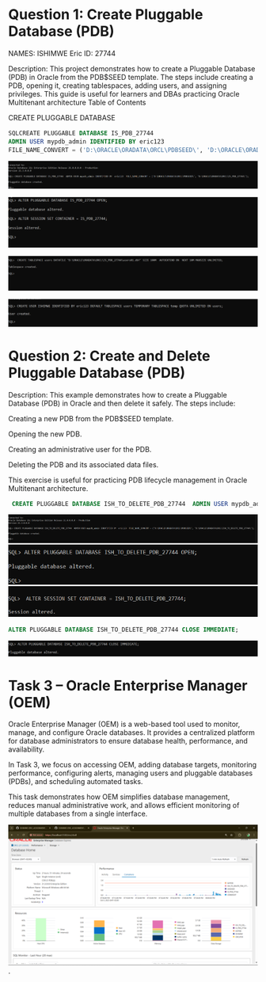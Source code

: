 # Question 1: Create Pluggable Database (PDB)

NAMES: ISHIMWE Eric
ID: 27744

Description:
This project demonstrates how to create a Pluggable Database (PDB) in Oracle from the PDB$SEED template. The steps include creating a PDB, opening it, creating tablespaces, adding users, and assigning privileges. This guide is useful for learners and DBAs practicing Oracle Multitenant architecture
Table of Contents

CREATE PLUGGABLE DATABASE 
```sql
SQLCREATE PLUGGABLE DATABASE IS_PDB_27744
ADMIN USER mypdb_admin IDENTIFIED BY eric123
FILE_NAME_CONVERT = ('D:\ORACLE\ORADATA\ORCL\PDBSEED\', 'D:\ORACLE\ORADATA\ORCL\IS_PDB_27744\');
```
![Conceptual Diagram](https://github.com/erickishimwe/ISHIMWE-ERIC_ASSIGNMENT_2_27744/blob/fb432203eabe7ba65164766a76ec96b0e02b71d8/1.png) 

![Conceptual Diagram](https://github.com/erickishimwe/ISHIMWE-ERIC_ASSIGNMENT_2_27744/blob/f363b28fc4c347a031d6f3b665a7cfaca08c6a39/2.png) 

![Conceptual Diagram](https://github.com/erickishimwe/ISHIMWE-ERIC_ASSIGNMENT_2_27744/blob/f363b28fc4c347a031d6f3b665a7cfaca08c6a39/3.png) 

![Conceptual Diagram](https://github.com/erickishimwe/ISHIMWE-ERIC_ASSIGNMENT_2_27744/blob/f363b28fc4c347a031d6f3b665a7cfaca08c6a39/4.png) 






# Question 2: Create and Delete Pluggable Database (PDB)

Description:
This example demonstrates how to create a Pluggable Database (PDB) in Oracle and then delete it safely. The steps include:

Creating a new PDB from the PDB$SEED template.

Opening the new PDB.

Creating an administrative user for the PDB.

Deleting the PDB and its associated data files.

This exercise is useful for practicing PDB lifecycle management in Oracle Multitenant architecture.

```SQL
 CREATE PLUGGABLE DATABASE ISH_TO_DELETE_PDB_27744  ADMIN USER mypdb_admin IDENTIFIED BY  eric123  FILE_NAME_CONVERT = ('D:\ORACLE\ORADATA\ORCL\PDBSEED\', 'D:\ORACLE\ORADATA\ORCL\ISH_TO_DELETE_PDB_27744\');
```

![Conceptual Diagram](https://github.com/erickishimwe/ISHIMWE-ERIC_ASSIGNMENT_2_27744/blob/b1bea675849ad476221f69f3e33df45d12de69d7/2.1.png) 
![Conceptual Diagram](https://github.com/erickishimwe/ISHIMWE-ERIC_ASSIGNMENT_2_27744/blob/b1bea675849ad476221f69f3e33df45d12de69d7/2.2.png) 
![Conceptual Diagram](https://github.com/erickishimwe/ISHIMWE-ERIC_ASSIGNMENT_2_27744/blob/b1bea675849ad476221f69f3e33df45d12de69d7/2.3.png) 

```SQL
ALTER PLUGGABLE DATABASE ISH_TO_DELETE_PDB_27744 CLOSE IMMEDIATE;
```
![Conceptual Diagram](https://github.com/erickishimwe/ISHIMWE-ERIC_ASSIGNMENT_2_27744/blob/b1bea675849ad476221f69f3e33df45d12de69d7/2.5.png) 


# Task 3 – Oracle Enterprise Manager (OEM)

Oracle Enterprise Manager (OEM) is a web-based tool used to monitor, manage, and configure Oracle databases. It provides a centralized platform for database administrators to ensure database health, performance, and availability.

In Task 3, we focus on accessing OEM, adding database targets, monitoring performance, configuring alerts, managing users and pluggable databases (PDBs), and scheduling automated tasks.

This task demonstrates how OEM simplifies database management, reduces manual administrative work, and allows efficient monitoring of multiple databases from a single interface.

![Conceptual Diagram](https://github.com/erickishimwe/ISHIMWE-ERIC_ASSIGNMENT_2_27744/blob/8c2da5b1b9859358bc3d8a55168385f0fff52943/Screenshot%20(48).png). 


